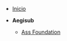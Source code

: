 - [Inicio](README.md)

- **Aegisub**
  - [Ass Foundation]([Assf.md](https://github.com/RcUchiha/prueba-blog/blob/main/Assf.md))
